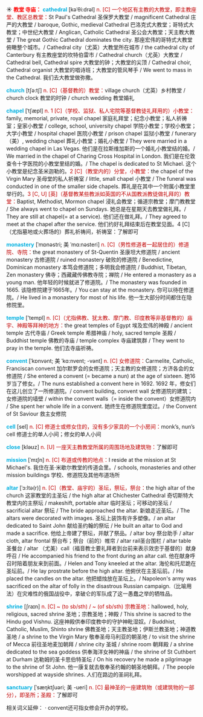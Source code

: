 ☀ <font color="red">**教堂 寺庙：**</font>
<font color="sky blue">**cathedral**</font> [kəˈθi:drəl]
<font color="#c00000">n. [C] 一个地区有主教的大教堂，即主教座堂、教区总教堂：</font>St Paul's Cathedral 圣保罗大教堂 / magnificent Cathedral 庄严的大教堂 / baroque, Gothic, medieval Cathedral 巴洛克式大教堂；哥特式大教堂；中世纪大教堂 / Anglican, Catholic Cathedral 圣公会大教堂；天主教大教堂 / The great Gothic Cathedral dominates the city. 那座宏伟的哥特式大教堂俯瞰整个城市。/ Cathedral city（尤英）大教堂所在城市 / the cathedral city of Canterbury 有主教座堂的坎特伯雷市 / Cathedral church（尤英）大教堂 / Cathedral bell, Cathedral spire 大教堂的钟；大教堂的尖顶 / Cathedral choir, Cathedral organist 大教堂的唱诗班；大教堂的管风琴手 / We went to mass in the Cathedral. 我们去大教堂做弥撒。

<font color="sky blue">**church**</font> [tʃə:tʃ] 
<font color="#c00000">n. [C]（基督教的）教堂：</font>village church（尤英）乡村教堂 / church clock 教堂的时钟 / church wedding 教堂婚礼
           
<font color="sky blue">**chapel**</font> [ˈtʃæpl]
<font color="#c00000">n. 1 [C]（学校、监狱、私人宅院等基督教徒礼拜用的）小教堂：</font>family, memorial, private, royal chapel 家庭礼拜堂；纪念小教堂；私人祈祷室；皇家小教堂 / college, school, university chapel 学院小教堂；学校小教堂；大学小教堂 / hospital chapel 医院小教堂 / prison chapel 监狱小教堂 / funerary（美）, wedding chapel 葬礼小教堂；婚礼小教堂 / They were married in a wedding chapel in Las Vegas. 他们是在拉斯维加斯的一个婚礼小教堂结的婚。/ We married in the chapel of Charing Cross Hospital in London. 我们是在伦敦查令十字医院的小教堂里结的婚。/ The chapel is dedicated to St Michael. 这个小教堂是纪念圣米迦勒的。<font color="#c00000">2 [C]（教堂内的）分堂，小教堂：</font>the chapel of the Virgin Mary 圣母堂的私人祈祷室 / little, small chapel 小教堂 / The funeral was conducted in one of the smaller side chapels. 葬礼是在其中一个附属小教堂里举行的。<font color="#c00000">3 [C, U] [英]（基督教某些教派如英国的不从国教派教徒做礼拜的）教堂：</font>Baptist, Methodist, Mormon chapel 浸礼会教堂；循道宗教堂；摩门教教堂 / She always went to chapel on Sundays. 她总是在星期天去教堂做礼拜。/ They are still at chapel(= at a service). 他们还在做礼拜。/ They agreed to meet at the chapel after the service. 他们约好礼拜结束后在教堂见面。4 [C]（尤指墓地或火葬场的）葬礼祈祷间，祈祷室：</font>了解即可
           
<font color="sky blue">**monastery**</font> [ˈmɒnəstri; 美 ˈmɑ:nəsteri]
<font color="#c00000">n. [C]（男性修道者一起居住的）修道院、寺院：</font>the great monastery of St-Quentin 圣康坦大修道院 / ancient monastery 古修道院 / ruined monastery 破败的修道院 / Benedictine, Dominican monastery 本笃会修道院；多明我会修道院 / Buddhist, Tibetan, Zen monastery 佛寺；西藏藏传佛教寺院；禅院 / He entered a monastery as a young man. 他年轻的时候就进了修道院。/ The monastery was founded in 1665. 该隐修院建于1665年。/ You can stay at the monastery. 你可以待在修道院。/ He lived in a monastery for most of his life. 他一生大部分时间都住在隐修院里。

<font color="sky blue">**temple**</font> ['templ] 
<font color="#c00000">n. [C]（尤指佛教、犹太教、摩门教、印度教等非基督教的）庙宇、神殿等拜神的地方：</font>the great temples of Egypt 埃及宏伟的神殿 / ancient temple 古代寺庙 / Greek temple 希腊神庙 / holy, sacred temple 圣殿 / Buddhist temple 佛教的寺庙 / temple complex 寺庙建筑群 / They went to pray in the temple. 他们去寺庙祈祷。
           
<font color="sky blue">**convent**</font> [ˈkɒnvənt; 美 ˈkɑ:nvent; -vənt]
<font color="#c00000">n. [C] 女修道院：</font>Carmelite, Catholic, Franciscan convent 加尔默罗会的女修道院；天主教的女修道院；方济各会的女修道院 / She entered a convent (= became a nun) at the age of sixteen. 她16岁当了修女。/ The nuns established a convent here in 1692. 1692 年，修女们在这儿创立了一所修道院。/ convent building, convent wall 女修道院的建筑；女修道院的墙壁 / within the convent walls（= inside the convent）女修道院内 / She spent her whole life in a convent. 她终生在修道院里度过。/ the Convent of St Saviour 救主女修院

<font color="sky blue">**cell**</font> [sel] 
<font color="#c00000">n. [C] 修道士或修女住的，没有多少家具的一个小房间：</font>monk’s, nun’s cell 修道士的单人小间；修女的单人小间

<font color="sky blue">**close**</font> [kləʊz] 
<font color="#c00000">n. [U] 一座天主教教堂所属的周围场地及建筑物：</font>了解即可
           
<font color="sky blue">**mission**</font> [ˈmɪʃn]
<font color="#c00000">n. [C] 布道或传教的地点：</font>I reside at the mission at St Michael's. 我住在圣·米歇尔教堂的传道会里。/ schools, monasteries and other mission buildings 学校、修道院及其他布道场所
           
<font color="sky blue">**altar**</font> [ˈɔ:ltə(r)]
<font color="#c00000">n. [C]（教堂、庙宇的）圣坛，祭坛，祭台：</font>the high altar of the church 这家教堂的主圣坛 / the high altar at Chichester Cathedral 奇切斯特大教堂内的主祭坛 / makeshift, portable altar 临时圣坛；可移动的圣坛 / sacrificial altar 祭坛 / The bride approached the altar. 新娘走近圣坛。/ The altars were decorated with images. 圣坛上装饰有许多塑像。/ an altar dedicated to Saint John 献给圣约翰的祭坛 / He built an altar to God and made a sacrifice. 他给上帝建了祭坛，并献了祭品。/ altar boy 祭台助手 / altar cloth, altar frontal 祭台布；祭台（前的）帷帘 / altar rail圣台围栏 / altar table 圣餐台 / altar （尤美）call（福音教士要礼拜者到台前来表示效忠于基督的）献身呼召 / He accompanied his friend to the front during an altar call. 他在献身呼召时陪着朋友来到前面。/ Helen and Tony kneeled at the altar. 海伦和托尼跪在圣坛前。/ He lay prostrate before the high altar. 他俯伏在主圣坛前。/ He placed the candles on the altar. 他把蜡烛放在圣坛上。/ Napoleon's army was sacrificed on the altar of folly in the disastrous Russian campaign.（比喻用法）在灾难性的俄国战役中，拿破仑的军队成了这一愚蠢之举的牺牲品。
 
<font color="sky blue">**shrine**</font> [ʃraɪn]
<font color="#c00000">n. [C] ~ (to sb/sth) / ~ (of sb/sth) 宗教圣地：</font>hallowed, holy, religious, sacred shrine 圣地；宗教圣地；神殿 / This shrine is sacred to the Hindu god Vishnu. 这座神殿供奉印度教中的守护神毗湿奴。/ Buddhist, Catholic, Muslim, Shinto shrine 佛教圣地；天主教圣地；伊斯兰教圣地；神道教圣地 / a shrine to the Virgin Mary 敬奉圣母马利亚的朝圣地 / to visit the shrine of Mecca 前往圣地麦加朝拜 / shrine city 圣城 / shrine room 朝拜殿 / a shrine dedicated to the sea goddess 供奉海洋女神的神庙 / the shrine of St Cuthbert at Durham 达勒姆的圣卡思伯特圣坛 / On his recovery he made a pilgrimage to the shrine of St John. 他一康复就去敬奉圣约翰的朝圣地朝拜。/ The people worshipped at wayside shrines. 人们在路边的圣祠礼拜。
           
<font color="sky blue">**sanctuary**</font> [ˈsæŋktʃuəri; 美 -ueri]
<font color="#c00000">n. [C] 最神圣的一座建筑物（或建筑物的一部分），即圣所；圣殿：</font>了解即可

相关词义延伸：
· convent还可指女修会开办的学校。